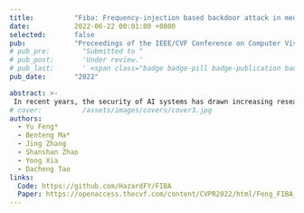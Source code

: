 ```yaml
---
title:          "Fiba: Frequency-injection based backdoor attack in medical image analysis"
date:           2022-06-22 00:01:00 +0800
selected:       false
pub:            "Proceedings of the IEEE/CVF Conference on Computer Vision and Pattern Recognition (CVPR)"
# pub_pre:        "Submitted to "
# pub_post:       'Under review.'
# pub_last:       ' <span class="badge badge-pill badge-publication badge-success">Spotlight</span>'
pub_date:       "2022"

abstract: >-
 In recent years, the security of AI systems has drawn increasing research attention, especially in the medical imaging realm. To develop a secure medical image analysis (MIA) system, it is a must to study possible backdoor attacks (BAs), which can embed hidden malicious behaviors into the system. However, designing a unified BA method that can be applied to various MIA systems is challenging due to the diversity of imaging modalities (eg, X-Ray, CT, and MRI) and analysis tasks (eg, classification, detection, and segmentation). Most existing BA methods are designed to attack natural image classification models, which apply spatial triggers to training images and inevitably corrupt the semantics of poisoned pixels, leading to the failures of attacking dense prediction models. To address this issue, we propose a novel Frequency-Injection based Backdoor Attack method (FIBA) that is capable of delivering attacks in various MIA tasks. Specifically, FIBA leverages a trigger function in the frequency domain that can inject the low-frequency information of a trigger image into the poisoned image by linearly combining the spectral amplitude of both images. Since it preserves the semantics of the poisoned image pixels, FIBA can perform attacks on both classification and dense prediction models. Experiments on three benchmarks in MIA (ie, ISIC-2019 for skin lesion classification, KiTS-19 for kidney tumor segmentation, and EAD-2019 for endoscopic artifact detection), validate the effectiveness of FIBA and its superiority over state-of-the-art methods in attacking MIA models as well as bypassing backdoor defense.
# cover:          /assets/images/covers/cover3.jpg
authors:
  - Yu Feng*
  - Benteng Ma*
  - Jing Zhang
  - Shanshan Zhao
  - Yong Xia
  - Dacheng Tao
links:
  Code: https://github.com/HazardFY/FIBA
  Paper: https://openaccess.thecvf.com/content/CVPR2022/html/Feng_FIBA_Frequency Injection_Based_Backdoor_Attack_in_Medical_Image_Analysis_CVPR_2022_paper.html
---
```

